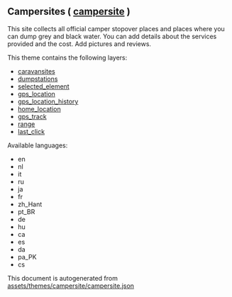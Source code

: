[//]: # (WARNING: this file is automatically generated. Please find the sources at the bottom and edit those sources)

 Campersites ( [campersite](https://mapcomplete.osm.be/campersite) ) 
---------------------------------------------------------------------



This site collects all official camper stopover places and places where you can dump grey and black water. You can add details about the services provided and the cost. Add pictures and reviews.

This theme contains the following layers:



  - [caravansites](../Layers/caravansites.md)
  - [dumpstations](../Layers/dumpstations.md)
  - [selected_element](../Layers/selected_element.md)
  - [gps_location](../Layers/gps_location.md)
  - [gps_location_history](../Layers/gps_location_history.md)
  - [home_location](../Layers/home_location.md)
  - [gps_track](../Layers/gps_track.md)
  - [range](../Layers/range.md)
  - [last_click](../Layers/last_click.md)


Available languages:



  - en
  - nl
  - it
  - ru
  - ja
  - fr
  - zh_Hant
  - pt_BR
  - de
  - hu
  - ca
  - es
  - da
  - pa_PK
  - cs
 

This document is autogenerated from [assets/themes/campersite/campersite.json](https://github.com/pietervdvn/MapComplete/blob/develop/assets/themes/campersite/campersite.json)
